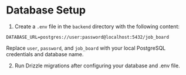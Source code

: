 # Database Setup

1. Create a `.env` file in the `backend` directory with the following content:

```
DATABASE_URL=postgres://user:password@localhost:5432/job_board
```

Replace `user`, `password`, and `job_board` with your local PostgreSQL credentials and database name.

2. Run Drizzle migrations after configuring your database and .env file.
